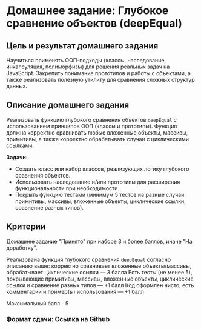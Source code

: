 # Домашнее задание: Глубокое сравнение объектов (deepEqual)

## Цель и результат домашнего задания

Научиться применять ООП-подходы (классы, наследование, инкапсуляция, полиморфизм) для решения реальных задач на JavaScript. Закрепить понимание прототипов и работы с объектами, а также реализовать полезную утилиту для сравнения сложных структур данных.

## Описание домашнего задания

Реализовать функцию глубокого сравнения объектов `deepEqual` с использованием принципов ООП (классы и прототипы). Функция должна корректно сравнивать любые вложенные объекты, массивы, примитивы, а также корректно обрабатывать случаи с циклическими ссылками.

**Задачи:**

- Создать класс или набор классов, реализующих логику глубокого сравнения объектов.
- Использовать наследование и/или прототипы для расширения функциональности при необходимости.
- Покрыть функцию тестами (минимум 5 тестов на разные случаи: примитивы, массивы, вложенные объекты, циклические ссылки, сравнение разных типов).

## Критерии

Домашнее задание "Принято" при наборе 3 и более баллов, иначе "На доработку".

Реализована функция глубокого сравнения `deepEqual` согласно описанию выше: корректно сравнивает вложенные объекты/массивы, обрабатывает циклические ссылки — 3 балла
Есть тесты (не менее 5), покрывающие примитивы, массивы, вложенные объекты, циклические ссылки и сравнение разных типов — +1 балл
Код оформлен чисто, есть комментарии и пример(ы) использования — +1 балл

Максимальный балл - 5

### Формат сдачи: Ссылка на Github
